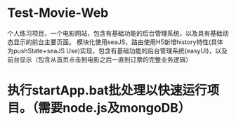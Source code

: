 # Test-Movie-Web
个人练习项目，一个电影网站，包含有基础功能的后台管理系统，以及具有基础动态显示的前台主要页面。
模块化使用seaJS，路由使用H5新增history特性(具体为pushState+seaJS Use)实现，包含有基础功能的后台管理系统(easyUI)，以及前台显示（包含从首页点击到电影之后一直到订票的完整业务逻辑）
# 执行startApp.bat批处理以快速运行项目。（需要node.js及mongoDB）
